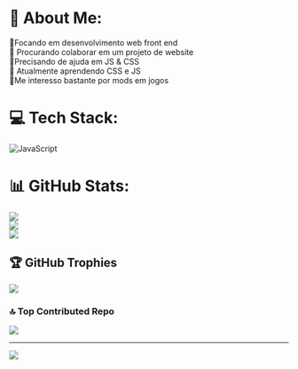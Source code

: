 # 💫 About Me:
🔭Focando em desenvolvimento web front end<br>👯 Procurando colaborar em um projeto de website<br>🤝Precisando de ajuda em JS & CSS<br>🌱 Atualmente aprendendo CSS e JS<br>💬Me interesso bastante por mods em jogos


# 💻 Tech Stack:
![JavaScript](https://img.shields.io/badge/javascript-%23323330.svg?style=for-the-badge&logo=javascript&logoColor=%23F7DF1E)
# 📊 GitHub Stats:
![](https://github-readme-stats.vercel.app/api?username=Jonatasdotdev&theme=dracula&hide_border=false&include_all_commits=true&count_private=true)<br/>
![](https://github-readme-streak-stats.herokuapp.com/?user=Jonatasdotdev&theme=dracula&hide_border=false)<br/>
![](https://github-readme-stats.vercel.app/api/top-langs/?username=Jonatasdotdev&theme=dracula&hide_border=false&include_all_commits=true&count_private=true&layout=compact)

## 🏆 GitHub Trophies
![](https://github-profile-trophy.vercel.app/?username=Jonatasdotdev&theme=dracula&no-frame=false&no-bg=false&margin-w=4)

### 🔝 Top Contributed Repo
![](https://github-contributor-stats.vercel.app/api?username=Jonatasdotdev&limit=5&theme=dracula&combine_all_yearly_contributions=true)

---
[![](https://visitcount.itsvg.in/api?id=Jonatasdotdev&icon=2&color=10)](https://visitcount.itsvg.in)

<!-- Proudly created with GPRM ( https://gprm.itsvg.in ) -->
